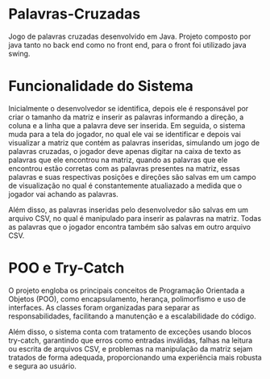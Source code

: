 # Palavras-Cruzadas
Jogo de palavras cruzadas desenvolvido em Java.
Projeto composto por java tanto no back end como no front end, para o front foi utilizado java swing.
# Funcionalidade do Sistema
Inicialmente o desenvolvedor se identifica, depois ele é responsável por criar o tamanho da matriz e inserir as palavras informando a direção, a coluna e a linha que a palavra deve ser inserida.
Em seguida, o sistema muda para a tela do jogador, no qual ele vai se identificar e depois vai visualizar a matriz que contém as palavras inseridas, simulando um jogo de palavras cruzadas, o jogador deve apenas digitar na caixa de texto as palavras que ele encontrou na matriz, quando as palavras que ele encontrou estão corretas com as palavras presentes na matriz, essas palavras e suas respectivas posições e direções são salvas em um campo de visualização no qual é constantemente atualiazado a medida que o jogador vai achando as palavras.

Além disso, as palavras inseridas pelo desenvolvedor são salvas em um arquivo CSV, no qual é manipulado para inserir as palavras na matriz. Todas as palavras que o jogador encontra também são salvas em outro arquivo CSV.
# POO e Try-Catch
O projeto engloba os principais conceitos de Programação Orientada a Objetos (POO), como encapsulamento, herança, polimorfismo e uso de interfaces. As classes foram organizadas para separar as responsabilidades, facilitando a manutenção e a escalabilidade do código. 

Além disso, o sistema conta com tratamento de exceções usando blocos try-catch, garantindo que erros como entradas inválidas, falhas na leitura ou escrita de arquivos CSV, e problemas na manipulação da matriz sejam tratados de forma adequada, proporcionando uma experiência mais robusta e segura ao usuário. 
